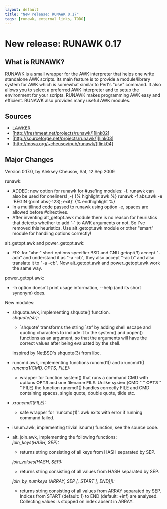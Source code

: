 ```yaml
---
layout: default
title: "New release: RUNAWK 0.17"
tags: [runawk, external_links, TODO]
---
```


New release: RUNAWK 0.17
========================

What is RUNAWK?
---------------

RUNAWK is a small wrapper for the AWK interpreter that helps one write
standalone AWK scripts. Its main feature is to provide a module/library
system for AWK which is somewhat similar to Perl's "use" command. It
also allows you to select a preferred AWK interpreter and to setup the
environment for your scripts. RUNAWK makes programming AWK easy and
efficient. RUNAWK also provides many useful AWK modules.

Sources
-------

+ [LAWKER][link01]
+ [http://freshmeat.net/projects/runawk/][link02]
+ [http://sourceforge.net/projects/runawk/][link03]
+ [http://mova.org/~cheusov/pub/runawk/][link04]

Major Changes
-------------

Version 0.17.0, by Aleksey Cheusov, Sat, 12 Sep 2009

runawk:

+ ADDED: new option for runawk for #use'ing modules: -f.  runawk can
  also be used for oneliners! ;-)
	{% highlight awk %}
	runawk -f abs.awk -e 'BEGIN {print abs(-123); exit}'
	{% endhighlight %}
+ In a multilined code passed to runawk using option -e, spaces are
  allowed before #directives.
+ After inventing alt_getopt.awk module there is no reason for heuristics
  that detects whether to add \`-' to AWK arguments or not. So I've
  removed this heuristics. Use alt_getopt.awk module or other "smart"
  module for handling options correctly!

alt_getopt.awk and power_getopt.awk:

+ FIX: for "abc:" short options specifier BSD and GNU getopt(3) accept
  "-acb" and understand it as "-a -cb", they also accept "-ac b" and also
  translate it to "-a -cb". Now alt_getopt.awk and power_getopt.awk work
  the same way.

power_getopt.awk:

+ -h option doesn't print usage information, --help (and its short
  synonym) does.

New modules:

+ shquote.awk, implementing shquote() function.  
  *shquote(str):*

	+ \`shquote' transforms the string \`str' by adding shell escape
	   and quoting characters to include it to the system() and
	   popen() functions as an argument, so that the arguments will
	   have the correct values after being evaluated by the shell.

  Inspired by NetBSD's shquote(3) from libc.

 + runcmd.awk, implementing functions runcmd1() and xruncmd1()  
   *runcmd1(CMD, OPTS, FILE):*

	+ wrapper for function system() that runs a command CMD with
	  options OPTS and one filename FILE.  Unlike system(CMD " " OPTS
	  " " FILE) the function runcmd1() handles correctly FILE and
	  CMD containing spaces, single quote, double quote, tilde etc.

+ *xruncmd1(FILE):*

	+ safe wrapper for 'runcmd(1)'.  awk exits with error if running
	  command failed.

+ isnum.awk, implementing trivial isnum() function, see the source code.
+ alt_join.awk, implementing the following functions:  
  *join_keys(HASH, SEP):*

	+ returns string consisting of all keys from HASH separated
	by SEP.

  *join_values(HASH, SEP):*

	+ returns string consisting of all values from HASH separated
	by SEP.

  *join_by_numkeys (ARRAY, SEP \[, START \[, END\]\]):*

	+ returns string consisting of all values from ARRAY separated by
	  SEP. Indices from START (default: 1) to END (default: \+inf) are
	  analysed. Collecting values is stopped on index absent in ARRAY.

[link01]: http://code.google.com/p/lawker/source/browse/fridge/c/runawk/
[link02]: http://freshmeat.net/projects/runawk/
[link03]: http://sourceforge.net/projects/runawk/
[link04]: http://mova.org/~cheusov/pub/runawk/
